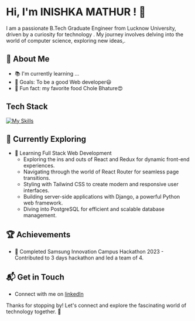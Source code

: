 
###
<!---
Inishka/Inishka is a ✨ special ✨ repository because its `README.md` (this file) appears on your GitHub profile.
You can click the Preview link to take a look at your changes.
--->
# Hi, I'm INISHKA MATHUR ! 👋

I am a passionate B.Tech Graduate Engineer from Lucknow University, driven by a curiosity for technology . My journey involves delving into the world of computer science, exploring new ideas,.


## 🚀 About Me

- 📚 I'm currently learning ...
- 🎯 Goals: To be a good Web developer😃
- 🎲 Fun fact: my favorite food Chole Bhature😍


## Tech Stack
[![My Skills](https://skillicons.dev/icons?i=js,html,css,django,nodejs,react,typscript)](https://skillicons.dev)

## 🌱 Currently Exploring

- 🚀 Learning Full Stack Web Development
  - Exploring the ins and outs of React and Redux for dynamic front-end experiences.
  - Navigating through the world of React Router for seamless page transitions.
  - Styling with Tailwind CSS to create modern and responsive user interfaces.
  - Building server-side applications with Django, a powerful Python web framework.
  - Diving into PostgreSQL for efficient and scalable database management.

 ## 🏆 Achievements

- 🌟 Completed Samsung Innovation Campus Hackathon 2023 - Contributed to 3 days hackathon and led a team of 4.


## 📬 Get in Touch

- Connect with me on [linkedIn](https://www.linkedin.com/in/inishka-mathur/)


Thanks for stopping by! Let's connect and explore the fascinating world of technology together. 🚀



<!--

Here are some ideas to get you started:

- 🔭 I’m currently working on ...
- 🌱 I’m currently learning ...
- 👯 I’m looking to collaborate on ...
- 🤔 I’m looking for help with ...
- 💬 Ask me about ...
- 📫 How to reach me: ...
- 😄 Pronouns: ...
- ⚡ Fun fact: ...
-->

